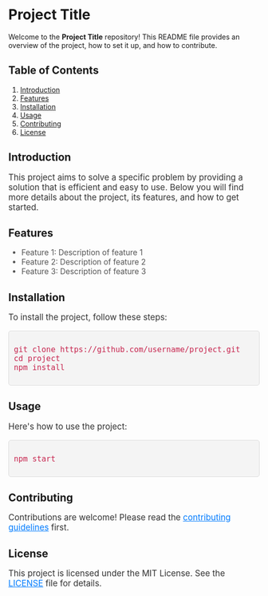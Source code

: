 # Project Title

Welcome to the **Project Title** repository! This README file provides an overview of the project, how to set it up, and how to contribute.

## Table of Contents

1. [Introduction](#introduction)
2. [Features](#features)
3. [Installation](#installation)
4. [Usage](#usage)
5. [Contributing](#contributing)
6. [License](#license)

## Introduction

<p style="font-size: 1.2em; color: #333;">
  This project aims to solve a specific problem by providing a solution that is efficient and easy to use. Below you will find more details about the project, its features, and how to get started.
</p>

## Features

<ul style="font-size: 1.1em; color: #555;">
  <li>Feature 1: Description of feature 1</li>
  <li>Feature 2: Description of feature 2</li>
  <li>Feature 3: Description of feature 3</li>
</ul>

## Installation

<p style="font-size: 1.2em; color: #333;">
  To install the project, follow these steps:
</p>

<pre style="background-color: #f4f4f4; padding: 10px; border: 1px solid #ddd; border-radius: 5px;">
<code style="font-size: 1.1em; color: #c7254e;">
git clone https://github.com/username/project.git
cd project
npm install
</code>
</pre>

## Usage

<p style="font-size: 1.2em; color: #333;">
  Here's how to use the project:
</p>

<pre style="background-color: #f4f4f4; padding: 10px; border: 1px solid #ddd; border-radius: 5px;">
<code style="font-size: 1.1em; color: #c7254e;">
npm start
</code>
</pre>

## Contributing

<p style="font-size: 1.2em; color: #333;">
  Contributions are welcome! Please read the <a href="#contributing-guidelines" style="color: #007bff;">contributing guidelines</a> first.
</p>

## License

<p style="font-size: 1.2em; color: #333;">
  This project is licensed under the MIT License. See the <a href="LICENSE" style="color: #007bff;">LICENSE</a> file for details.
</p>
